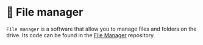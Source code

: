 # 📂 File manager

`File manager` is a software that allow you to manage files and folders on the drive. Its code can be found in the [File Manager](https://github.com/Xila-Project/File_Manager) repository.